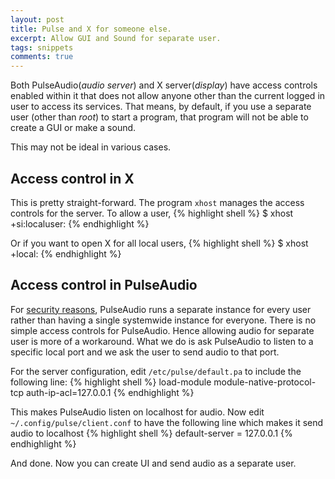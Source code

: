 ```yaml
---
layout: post
title: Pulse and X for someone else.
excerpt: Allow GUI and Sound for separate user.
tags: snippets
comments: true
---
```


Both PulseAudio(*audio server*) and X server(*display*) have access controls enabled within it that does not allow anyone other
than the current logged in user to access its services. That means, by default, if you use a separate user (other than *root*)
to start a program, that program will not be able to create a GUI or make a sound.

This may not be ideal in various cases.

## Access control in X
This is pretty straight-forward. The program `xhost` manages the access controls for the server. To allow a user,
{% highlight shell %}
$ xhost +si:localuser:<username>
{% endhighlight %}

Or if you want to open X for all local users,
{% highlight shell %}
$ xhost +local:
{% endhighlight %}


## Access control in PulseAudio
For [security reasons], PulseAudio runs a separate instance for every
user rather than having a single systemwide instance for everyone. There is no simple access controls for PulseAudio.
Hence allowing audio for separate user is more of a workaround. What we do is ask PulseAudio to listen to a specific
local port and we ask the user to send audio to that port.

For the server configuration, edit `/etc/pulse/default.pa` to include the following line:
{% highlight shell %}
load-module module-native-protocol-tcp auth-ip-acl=127.0.0.1
{% endhighlight %}

This makes PulseAudio listen on localhost for audio. Now edit `~/.config/pulse/client.conf` to have the following line
which makes it send audio to localhost
{% highlight shell %}
default-server = 127.0.0.1
{% endhighlight %}


And done. Now you can create UI and send audio as a separate user.

[security reasons]: https://www.freedesktop.org/wiki/Software/PulseAudio/Documentation/User/WhatIsWrongWithSystemWide/
